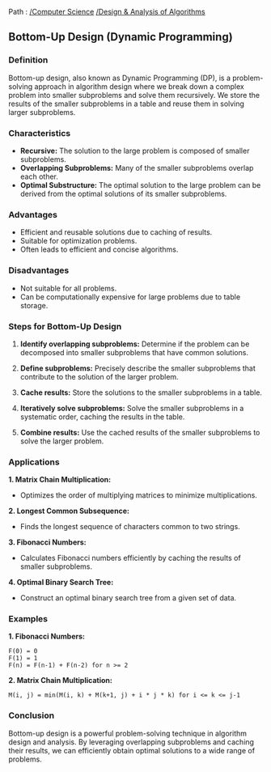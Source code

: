 Path : [/Computer Science](../../index.md) [/Design & Analysis of Algorithms](../index.md)
## Bottom-Up Design (Dynamic Programming)

### Definition

Bottom-up design, also known as Dynamic Programming (DP), is a problem-solving approach in algorithm design where we break down a complex problem into smaller subproblems and solve them recursively. We store the results of the smaller subproblems in a table and reuse them in solving larger subproblems. 


### Characteristics

- **Recursive:** The solution to the large problem is composed of smaller subproblems.
- **Overlapping Subproblems:** Many of the smaller subproblems overlap each other.
- **Optimal Substructure:** The optimal solution to the large problem can be derived from the optimal solutions of its smaller subproblems.


### Advantages

- Efficient and reusable solutions due to caching of results.
- Suitable for optimization problems.
- Often leads to efficient and concise algorithms.


### Disadvantages

- Not suitable for all problems.
- Can be computationally expensive for large problems due to table storage.


### Steps for Bottom-Up Design

1. **Identify overlapping subproblems:** Determine if the problem can be decomposed into smaller subproblems that have common solutions.


2. **Define subproblems:** Precisely describe the smaller subproblems that contribute to the solution of the larger problem.


3. **Cache results:** Store the solutions to the smaller subproblems in a table.


4. **Iteratively solve subproblems:** Solve the smaller subproblems in a systematic order, caching the results in the table.


5. **Combine results:** Use the cached results of the smaller subproblems to solve the larger problem.


### Applications

**1. Matrix Chain Multiplication:** 
- Optimizes the order of multiplying matrices to minimize multiplications.


**2. Longest Common Subsequence:** 
- Finds the longest sequence of characters common to two strings.


**3. Fibonacci Numbers:** 
- Calculates Fibonacci numbers efficiently by caching the results of smaller subproblems.


**4. Optimal Binary Search Tree:** 
- Construct an optimal binary search tree from a given set of data.


### Examples

**1. Fibonacci Numbers:**

```
F(0) = 0
F(1) = 1
F(n) = F(n-1) + F(n-2) for n >= 2
```

**2. Matrix Chain Multiplication:**

```
M(i, j) = min(M(i, k) + M(k+1, j) + i * j * k) for i <= k <= j-1
```


### Conclusion

Bottom-up design is a powerful problem-solving technique in algorithm design and analysis. By leveraging overlapping subproblems and caching their results, we can efficiently obtain optimal solutions to a wide range of problems.
